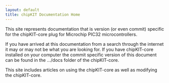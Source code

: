 ```yaml
---
layout: default
title: chipKIT Documentation Home
---
```


This site represents documentation that is version (or even commit) specific for the chipKIT-core plug for Microchip PIC32 microcontrollers.

If you have arrived at this documentation from a search through the internet it may or may not be what you are looking for.  If you have chipKIT-core installed on your computer the commit specific version of this document can be found in the .../docs folder of the chipKIT-core.

This site includes articles on using the chipKIT-core as well as modifying the chipKIT-core.
